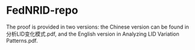 # FedNRID-repo
The proof is provided in two versions: the Chinese version can be found in 分析LID变化模式.pdf, and the English version in Analyzing LID Variation Patterns.pdf.
